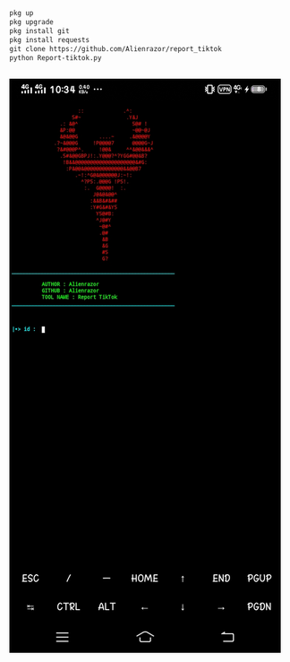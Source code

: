 ```
pkg up 
pkg upgrade 
pkg install git 
pkg install requests 
git clone https://github.com/Alienrazor/report_tiktok
python Report-tiktok.py


```
<img src = https://raw.githubusercontent.com/Alienrazor/report_tiktok/main/Screenshot_20240823_223421.jpg>
